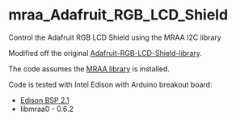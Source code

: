 # mraa_Adafruit_RGB_LCD_Shield
Control the Adafruit RGB LCD Shield using the MRAA I2C library

Modified off the original [Adafruit-RGB-LCD-Shield-library](https://github.com/adafruit/Adafruit-RGB-LCD-Shield-Library).

The code assumes the [MRAA library](https://github.com/intel-iot-devkit/mraa) is installed. 

Code is tested with Intel Edison with Arduino breakout board:
* [Edison BSP 2.1](http://www.intel.com/support/edison/sb/CS-035253.htm)
* libmraa0 - 0.6.2
